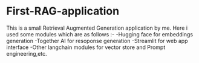 # First-RAG-application
This is a small Retrieval Augmented Generation application by me. Here i used some modules which are as follows :-
-Hugging face for embeddings generation 
-Together AI for resoponse generation 
-Streamlit for web app interface 
-Other langchain modules for vector store and Prompt engineering,etc.
